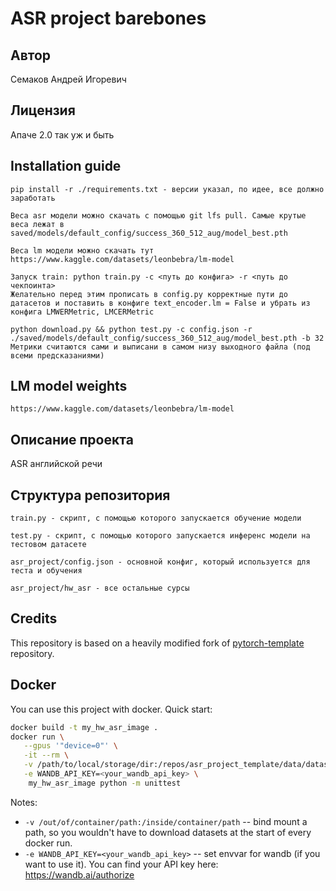 # ASR project barebones
## Автор
Семаков Андрей Игоревич
## Лицензия
Апаче 2.0 так уж и быть
## Installation guide

```shell
pip install -r ./requirements.txt - версии указал, по идее, все должно заработать
```
```
Веса asr модели можно скачать с помощью git lfs pull. Самые крутые веса лежат в saved/models/default_config/success_360_512_aug/model_best.pth
```
```
Веса lm модели можно скачать тут https://www.kaggle.com/datasets/leonbebra/lm-model
```
```
Запуск train: python train.py -c <путь до конфига> -r <путь до чекпоинта>
Желательно перед этим прописать в config.py корректные пути до датасетов и поставить в конфиге text_encoder.lm = False и убрать из конфига LMWERMetric, LMCERMetric
```
```
python download.py && python test.py -c config.json -r ./saved/models/default_config/success_360_512_aug/model_best.pth -b 32
Метрики считаются сами и выписани в самом низу выходного файла (под всеми предсказаниями)
```
## LM model weights
```
https://www.kaggle.com/datasets/leonbebra/lm-model
```
## Описание проекта
ASR английской речи

## Структура репозитория
```
train.py - скрипт, с помощью которого запускается обучение модели
```
```
test.py - скрипт, с помощью которого запускается инференс модели на тестовом датасете
```
```
asr_project/config.json - основной конфиг, который используется для теста и обучения 
```
```
asr_project/hw_asr - все остальные сурсы 
```

## Credits

This repository is based on a heavily modified fork
of [pytorch-template](https://github.com/victoresque/pytorch-template) repository.

## Docker

You can use this project with docker. Quick start:

```bash 
docker build -t my_hw_asr_image . 
docker run \
   --gpus '"device=0"' \
   -it --rm \
   -v /path/to/local/storage/dir:/repos/asr_project_template/data/datasets \
   -e WANDB_API_KEY=<your_wandb_api_key> \
	my_hw_asr_image python -m unittest 
```

Notes:

* `-v /out/of/container/path:/inside/container/path` -- bind mount a path, so you wouldn't have to download datasets at
  the start of every docker run.
* `-e WANDB_API_KEY=<your_wandb_api_key>` -- set envvar for wandb (if you want to use it). You can find your API key
  here: https://wandb.ai/authorize
